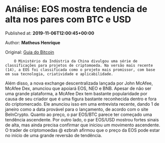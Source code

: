 
# Análise: EOS mostra tendencia de alta nos pares com BTC e USD

Published at: **2019-11-06T12:00:45+00:00**

Author: **Matheus Henrique**

Original: [Guia do Bitcoin](https://guiadobitcoin.com.br/eos-mostra-tendencia-alta-pares-btc-usd/)


        O Ministério da Indústria da China divulgou uma série de classificações para projetos de criptomoeda. Na versão mais recente (14), a EOS foi classificada como o projeto mais promissor, com base em sua tecnologia, criatividade e aplicabilidade.
      
Além disso, a nova exchange descentralizada lançada por John McAfee, McAfee Dex, anunciou que apoiará EOS, NEO e BNB. Apesar de não ser uma grande plataforma, a McAfee Dex tem bastante popularidade por causa de seu criador que é uma figura bastante reconhecida dentro e fora do criptomercado.
Ele anunciou isso em uma entrevista recente, dando 1 de janeiro como a data provável para o lançamento, de acordo com o site BeInCrypto.
Quanto ao preço, o par EOS/BTC parece ter começado uma tendência ascendente. Por outro lado, o par EOS/USD mostrou fortes sinais de alta, mas ainda precisa confirmar que iniciou um movimento ascendente.
O trader de criptomoedas @ ezbrah afirmou que o preço da EOS pode estar no início de uma grande reversão de tendência.
